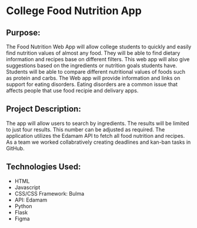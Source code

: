 # College Food Nutrition App

## Purpose:

The Food Nutrition Web App will allow college students to quickly and easily find nutrition values of almost any food.
They will be able to find dietary information and recipes base on different filters. This web app will also give suggestions based on the ingredients or nutrition goals students have. Students will be able to compare different nutritional values of 
foods such as protein and carbs. The Web app will provide information and links on support for eating disorders. Eating 
disorders are a common issue that affects people that use food recipie and delivary apps.

## Project Description:

The app will allow users to search by ingredients. The results will be limited to just four results. This number can be adjusted as required. The application utilizes the Edamam API to fetch all food nutrition and recipes. As a team we worked collabratively creating deadlines and kan-ban tasks in GitHub.

## Technologies Used:
- HTML
- Javascript
- CSS/CSS Framework: Bulma
- API: Edamam
- Python
- Flask
- Figma
